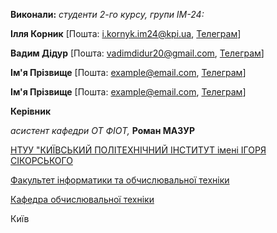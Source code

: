 **Виконали:**
_студенти 2-го курсу, групи ІМ-24:_

<span padding-right:5em></span> **Ілля Корник** [Пошта: i.kornyk.im24@kpi.ua, [Телеграм](https://t.me/eliyahu_k)]

<span padding-right:5em></span> **Вадим Дідур** [Пошта: vadimdidur20@gmail.com, [Телеграм](https://t.me/Vadimddr)]

<span padding-right:5em></span> **Ім'я Прізвище** [Пошта: example@email.com, [Телеграм](https://t.me/example_tg_nickname)]

<span padding-right:5em></span> **Ім'я Прізвище** [Пошта: example@email.com, [Телеграм](https://t.me/example_tg_nickname)]

**Керівник**

_асистент кафедри ОТ ФІОТ,_<span padding-right:5em></span> **Роман МАЗУР**

[НТУУ "КИЇВСЬКИЙ ПОЛІТЕХНІЧНИЙ ІНСТИТУТ імені ІГОРЯ СІКОРСЬКОГО](https://kpi.ua/)

[Факультет інформатики та обчислювальної техніки](https://fiot.kpi.ua/)

[Кафедра обчислювальної техніки](https://comsys.kpi.ua/)

Київ
